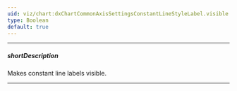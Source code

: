 ```yaml
---
uid: viz/chart:dxChartCommonAxisSettingsConstantLineStyleLabel.visible
type: Boolean
default: true
---
```

---
##### shortDescription
Makes constant line labels visible.

---
